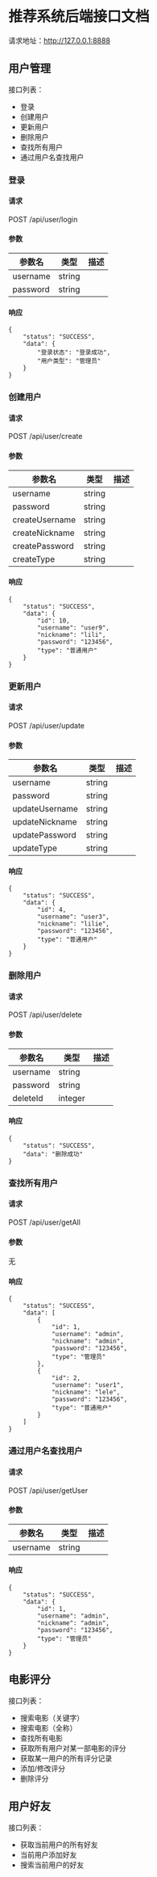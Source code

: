 # 推荐系统后端接口文档

请求地址：http://127.0.0.1:8888

## 用户管理

接口列表：
- 登录
- 创建用户
- 更新用户
- 删除用户
- 查找所有用户
- 通过用户名查找用户

### 登录

#### 请求

POST /api/user/login

#### 参数

| 参数名       | 类型     | 描述  |
|-----------|--------|-----|
| username	 | string | 	   |
| password	 | string | 	   |

#### 响应

```
{
    "status": "SUCCESS",
    "data": {
        "登录状态": "登录成功",
        "用户类型": "管理员"
    }
}
```

### 创建用户

#### 请求

POST /api/user/create

#### 参数

| 参数名             | 类型     | 描述  |
|-----------------|--------|-----|
| username	       | string | 	   |
| password	       | string | 	   |
| createUsername	 | string | 	   |
| createNickname	 | string | 	   |
| createPassword	 | string | 	   |
| createType      | string | 	   |

#### 响应

```
{
    "status": "SUCCESS",
    "data": {
        "id": 10,
        "username": "user9",
        "nickname": "lili",
        "password": "123456",
        "type": "普通用户"
    }
}
```

### 更新用户

#### 请求

POST /api/user/update

#### 参数

| 参数名             | 类型     | 描述  |
|-----------------|--------|-----|
| username	       | string | 	   |
| password	       | string | 	   |
| updateUsername	 | string | 	   |
| updateNickname	 | string | 	   |
| updatePassword	 | string | 	   |
| updateType      | string | 	   |

#### 响应

```
{
    "status": "SUCCESS",
    "data": {
        "id": 4,
        "username": "user3",
        "nickname": "lilie",
        "password": "123456",
        "type": "普通用户"
    }
}
```

### 删除用户

#### 请求

POST /api/user/delete

#### 参数

| 参数名       | 类型      | 描述  |
|-----------|---------|-----|
| username	 | string  | 	   |
| password	 | string  | 	   |
| deleteId	 | integer | 	   |

#### 响应

```
{
    "status": "SUCCESS",
    "data": "删除成功"
}
```

### 查找所有用户

#### 请求

POST /api/user/getAll

#### 参数

无

#### 响应

```
{
    "status": "SUCCESS",
    "data": [
        {
            "id": 1,
            "username": "admin",
            "nickname": "admin",
            "password": "123456",
            "type": "管理员"
        },
        {
            "id": 2,
            "username": "user1",
            "nickname": "lele",
            "password": "123456",
            "type": "普通用户"
        }
    ]
}
```

### 通过用户名查找用户

#### 请求

POST /api/user/getUser

#### 参数

| 参数名       | 类型     | 描述  |
|-----------|--------|-----|
| username	 | string | 	   |

#### 响应

```
{
    "status": "SUCCESS",
    "data": {
        "id": 1,
        "username": "admin",
        "nickname": "admin",
        "password": "123456",
        "type": "管理员"
    }
}
```

## 电影评分

接口列表：
- 搜索电影（关键字）
- 搜索电影（全称）
- 查找所有电影
- 获取所有用户对某一部电影的评分
- 获取某一用户的所有评分记录
- 添加/修改评分
- 删除评分

## 用户好友

接口列表：
- 获取当前用户的所有好友
- 当前用户添加好友
- 搜索当前用户的好友